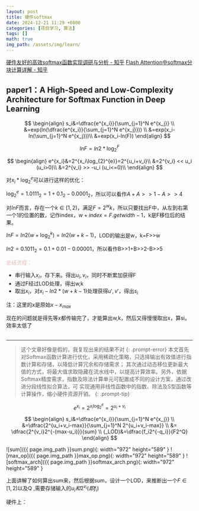 ```yaml
---
layout: post
title: 硬件softmax
date: 2024-12-21 11:29 +0800
categories: [项目学习, 算法]
tags: []
math: true
img_path: /assets/img/learn/
---
```


[硬件友好的高效softmax函数实现调研与分析 - 知乎](https://zhuanlan.zhihu.com/p/577554331)
[Flash Attention中softmax分块计算详解 - 知乎](https://zhuanlan.zhihu.com/p/683191121)
## paper1：A High-Speed and Low-Complexity Architecture for Softmax Function in Deep Learning

$$
\begin{align}
s_i&=\dfrac{e^{x_i}}{\sum_{j=1}^N e^{x_j}} \\
&=exp(ln(\dfrac{e^{x_i}}{\sum_{j=1}^N e^{x_j}})) \\
&=exp(x_i-ln(\sum_{j=1}^N e^{x_j}))\\
&=exp(x_i-ln(F))
\end{align}
$$

$$lnF=ln2*\log_{2}^{F}$$

$$
\begin{align}
e^{x_i}&=2^{x_i\log_{2}^{e}}=2^{u_i+v_i}\\
&=2^{v_i} << u_i  (u_i>0)\\
&=2^{v_i} >> -u_i (u_i<=0)\\
\end{align}
$$


对$x_i*\log_{2}^{e}$可以进行这样的优化：

$\log_{2}^{e}=1.0111_2=1+0.1_2-0.0001_2$，所以可以看作$A+A>>1-A>>4$

对$lnF$而言，存在一个$k \in [1, 2)$，满足$F=2^wk$，所以只要找出F中，从左到右第一个1的位置的数，记作index，$w+index=F.getwidth-1$，k是F移位后的结果。

$lnF=ln2(w+\log_{2}^{k})=ln2(w+k-1)$，LOD的输出是w，k=F>>w

$ln2=0.1011_2=0.1+0.01-0.00001$，所以看作B>>1+B>>2-B>>5

<font color="#e5b9b7">总结流程：</font> 
- 串行输入$x_i$，存下来。得出$u_i,v_i$，同时不断累加获得F
- 通过F经过LOD处理，得出w,k
- 取出$x_i$，对$x_i-ln2*(w+k-1)$处理获得$u',v'$，得出$s_i$

注：这里的x是原始$x-x_{max}$

现在的问题就是得先等x都传输完了，才能算出w,k，然后又得慢慢取出x，算si。效率太低了



## 









---
>这个文章好像是假的，我复现出来的结果不对
{: .prompt-error}
>本文首先对Softmax函数计算进行优化，采用稀疏化策略，只选择输出有效值进行指数计算和存储，以降低计算冗余和存储需求； 其次通过动态移位更新最大值的方式，将最大值求取隐藏在流水线中，以提高计算效率。另外，依据 Softmax精度需求，指数及除法计算单元可配置成不同的设计方案，通过改进分段线性拟合算法，可 实现通用非线性函数中的指数、除法及S型函数等计算操作，缩小硬件资源开销。
{: .prompt-tip}

$$e^{x_i}=2^{x_i\log_{2}^{e}}=2^{u_i+v_i}$$

$$
\begin{align}
s_i&=\dfrac{e^{x_i}}{\sum_{j=1}^N e^{x_j}} \\
&=\dfrac{2^{u_i+v_i-max}}{\sum_{j=1}^N 2^{u_i+v_i-max}} \\
&= \dfrac{2^{v_i}2^{-(max-u_i)}}{sum} \\
(_LOD)&=\dfrac{f_i2^{-q_i}}{F2^Q}
\end{align}
$$

![sum]({{ page.img_path }}sum.png){: width="972" height="589" }
![max_op]({{ page.img_path }}max_op.png){: width="972" height="589" }
![softmax_arch]({{ page.img_path }}softmax_arch.png){: width="972" height="589" }

上面讲解了如何算出sum来，然后根据sum，设计一个LOD，来推断出一个$F \in [1, 2)$以及Q
,需要存储输入的$u_i和2^{v_i}(即f_i)$

硬件上：



